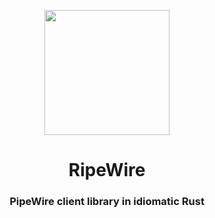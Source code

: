 <p align="center">
 <img src="https://i.imgur.com/qk7jHzB.png" width="200" />
 <h1 align="center">RipeWire</h1>
 <h3 align="center">PipeWire client library in idiomatic Rust</h3>
</p>